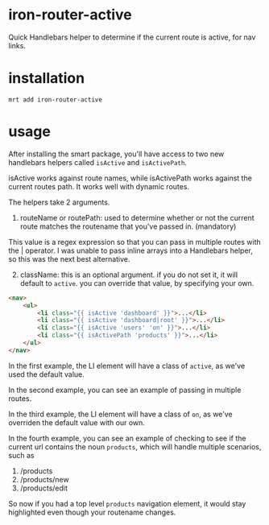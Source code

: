 iron-router-active
==================

Quick Handlebars helper to determine if the current route is active, for nav links.

installation
============

`mrt add iron-router-active`

usage
=====

After installing the smart package, you'll have access to two new handlebars helpers called `isActive` and `isActivePath`. 

isActive works against route names, while isActivePath works against the current routes path. It works well with dynamic routes.

The helpers take 2 arguments.

1) routeName or routePath: used to determine whether or not the current route matches the routename that you've passed in. (mandatory)

This value is a regex expression so that you can pass in multiple routes with the | operator. I was unable to pass inline arrays into a Handlebars helper, so this was the next best alternative. 

2) className: this is an optional argument. if you do not set it, it will default to `active`. you can override that value, by specifying your own.

```html
<nav>
	<ul>
		<li class="{{ isActive 'dashboard' }}">...</li>
		<li class="{{ isActive 'dashboard|root' }}">...</li>
		<li class="{{ isActive 'users' 'on' }}">...</li>
		<li class="{{ isActivePath 'products' }}">...</li>
	</ul>
</nav>
```

In the first example, the LI element will have a class of `active`, as we've used the default value.

In the second example, you can see an example of passing in multiple routes. 

In the third example, the LI element will have a class of `on`, as we've overriden the default value with our own.

In the fourth example, you can see an example of checking to see if the current url contains the noun `products`, which will handle multiple scenarios, such as

1. /products
2. /products/new
3. /products/edit

So now if you had a top level `products` navigation element, it would stay highlighted even though your routename changes. 